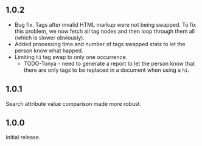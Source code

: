 ## 1.0.2

- Bug fix. Tags after invalid HTML markup were not being swapped.  To fix this problem, we now fetch all tag nodes and then loop through them all (which is slower obviously).
- Added processing time and number of tags swapped stats to let the person know what happed.
- Limiting `h1` tag swap to only one occurrence.
    - TODO-Tonya - need to generate a report to let the person know that there are only tags to be replaced in a document when using a `h1`.

## 1.0.1

Search attribute value comparison made more robust.

## 1.0.0

Initial release.